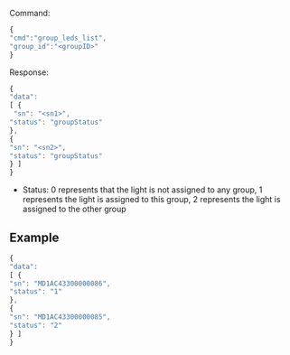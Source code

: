Command:
```js
{
"cmd":"group_leds_list",
"group_id":"<groupID>"
}
```
Response:
```js
{ 
"data": 
[ {
 "sn": "<sn1>", 
"status": "groupStatus"
}, 
{ 
"sn": "<sn2>", 
"status": "groupStatus" 
} ] 
}
```

- Status: 0 represents that the light is not assigned to any group, 1 represents the light is assigned to this group, 2 represents the light is assigned to the other group

## Example
```js
{ 
"data": 
[ { 
"sn": "MD1AC43300000086", 
"status": "1" 
}, 
{ 
"sn": "MD1AC43300000085", 
"status": "2" 
} ] 
}
```
